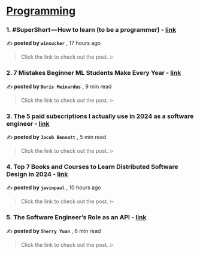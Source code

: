 
<h1><a href=https://medium.com/tag/programming/recommended target="_blank" rel="noopener noreferrer">Programming</a></h1>
<h3>1. #SuperShort — How to learn (to be a programmer) - <a href=https://medium.com/@rajster.miha/supershort-how-to-learn-to-be-a-programmer-2c6f0169bbce?source=tag_recommended_feed---------0-84----------programming----------37d10596_ebc8_4de2_bd70_ea4bc4c1cd0a------- target="_blank" rel="noopener noreferrer">link</a></h3>

✍️ **posted by `winsucker`** <date> , 17 hours ago</date>

<blockquote>Click the link to check out the post. ⌲</blockquote>

<h3>2. 7 Mistakes Beginner ML Students Make Every Year - <a href=https://medium.com/towards-artificial-intelligence/7-mistakes-beginner-ml-students-make-every-year-04c0bd61bb2b?source=tag_recommended_feed---------1-107----------programming----------37d10596_ebc8_4de2_bd70_ea4bc4c1cd0a------- target="_blank" rel="noopener noreferrer">link</a></h3>

✍️ **posted by `Boris Meinardus`** <date> , 9 min read</date>

<blockquote>Click the link to check out the post. ⌲</blockquote>

<h3>3. The 5 paid subscriptions I actually use in 2024 as a software engineer - <a href=https://medium.com/gitconnected/the-5-paid-subscriptions-i-actually-use-in-2024-as-a-software-engineer-edd9949df58b?source=tag_recommended_feed---------2-85----------programming----------37d10596_ebc8_4de2_bd70_ea4bc4c1cd0a------- target="_blank" rel="noopener noreferrer">link</a></h3>

✍️ **posted by `Jacob Bennett`** <date> , 5 min read</date>

<blockquote>Click the link to check out the post. ⌲</blockquote>

<h3>4. Top 7 Books and Courses to Learn Distributed Software Design in 2024 - <a href=https://medium.com/javarevisited/top-7-books-and-courses-to-learn-distributed-software-design-in-2024-f39ab6886736?source=tag_recommended_feed---------3-84----------programming----------37d10596_ebc8_4de2_bd70_ea4bc4c1cd0a------- target="_blank" rel="noopener noreferrer">link</a></h3>

✍️ **posted by `javinpaul`** <date> , 10 hours ago</date>

<blockquote>Click the link to check out the post. ⌲</blockquote>

<h3>5. The Software Engineer’s Role as an API - <a href=https://medium.com/gitconnected/the-software-engineers-role-as-an-api-4c9795327534?source=tag_recommended_feed---------4-107----------programming----------37d10596_ebc8_4de2_bd70_ea4bc4c1cd0a------- target="_blank" rel="noopener noreferrer">link</a></h3>

✍️ **posted by `Sherry Yuan`** <date> , 6 min read</date>

<blockquote>Click the link to check out the post. ⌲</blockquote>

